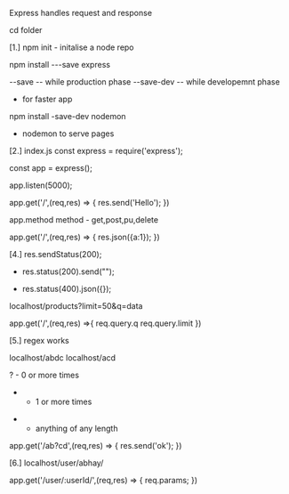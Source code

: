 Express handles request and response

cd folder

[1.] npm init - initalise a node repo

npm install ---save express

--save -- while production phase
--save-dev -- while developemnt phase

- for faster app

npm install -save-dev nodemon

- nodemon to serve pages

[2.]
index.js
const express = require('express');

const app = express();

app.listen(5000);

app.get('/',(req,res) => {
res.send('Hello');
})

app.method
method - get,post,pu,delete

app.get('/',(req,res) => {
res.json({a:1});
})

[4.]
res.sendStatus(200);

- res.status(200).send("");

- res.status(400).json({});

localhost/products?limit=50&q=data

app.get('/',(req,res) =>{
req.query.q
req.query.limit
})

[5.]
regex works

localhost/abdc
localhost/acd

? - 0 or more times

- - 1 or more times

* - anything of any length

app.get('/ab?cd',(req,res) => {
res.send('ok');
})

[6.]
localhost/user/abhay/

app.get('/user/:userId/',(req,res) => {
req.params;
})
